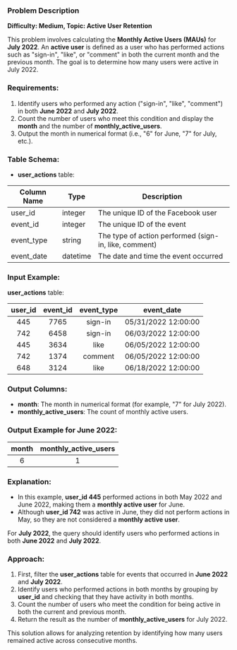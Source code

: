 ### Problem Description

**Difficulty: Medium, Topic: Active User Retention**

This problem involves calculating the **Monthly Active Users (MAUs)** for **July 2022**. An **active user** is defined as a user who has performed actions such as "sign-in", "like", or "comment" in both the current month and the previous month. The goal is to determine how many users were active in July 2022.

### Requirements:
1. Identify users who performed any action ("sign-in", "like", "comment") in both **June 2022** and **July 2022**.
2. Count the number of users who meet this condition and display the **month** and the number of **monthly_active_users**.
3. Output the month in numerical format (i.e., "6" for June, "7" for July, etc.).

### Table Schema:

- **user_actions** table:

| Column Name  | Type       | Description                          |
|--------------|------------|--------------------------------------|
| user_id      | integer    | The unique ID of the Facebook user   |
| event_id     | integer    | The unique ID of the event           |
| event_type   | string     | The type of action performed (sign-in, like, comment) |
| event_date   | datetime   | The date and time the event occurred |

### Input Example:

**user_actions** table:

| user_id | event_id | event_type | event_date           |
|:-------:|:--------:|:----------:|:--------------------:|
| 445     | 7765     | sign-in    | 05/31/2022 12:00:00  |
| 742     | 6458     | sign-in    | 06/03/2022 12:00:00  |
| 445     | 3634     | like       | 06/05/2022 12:00:00  |
| 742     | 1374     | comment    | 06/05/2022 12:00:00  |
| 648     | 3124     | like       | 06/18/2022 12:00:00  |

### Output Columns:
- **month**: The month in numerical format (for example, "7" for July 2022).
- **monthly_active_users**: The count of monthly active users.

### Output Example for June 2022:

| month | monthly_active_users |
|:-----:|:--------------------:|
| 6     | 1                    |

### Explanation:
- In this example, **user_id 445** performed actions in both May 2022 and June 2022, making them a **monthly active user** for June.
- Although **user_id 742** was active in June, they did not perform actions in May, so they are not considered a **monthly active user**.

For **July 2022**, the query should identify users who performed actions in both **June 2022** and **July 2022**.

### Approach:
1. First, filter the **user_actions** table for events that occurred in **June 2022** and **July 2022**.
2. Identify users who performed actions in both months by grouping by **user_id** and checking that they have activity in both months.
3. Count the number of users who meet the condition for being active in both the current and previous month.
4. Return the result as the number of **monthly_active_users** for July 2022.

This solution allows for analyzing retention by identifying how many users remained active across consecutive months.

